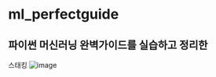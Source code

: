 # ml_perfectguide
## 파이썬 머신러닝 완벽가이드를 실습하고 정리한 

스태킹 
![image](https://user-images.githubusercontent.com/47842699/81699290-166bd580-94a2-11ea-8d09-747b6b6b4379.png)
